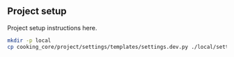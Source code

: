 ## Project setup

Project setup instructions here.

```bash
mkdir -p local
cp cooking_core/project/settings/templates/settings.dev.py ./local/settings.dev.py
```
